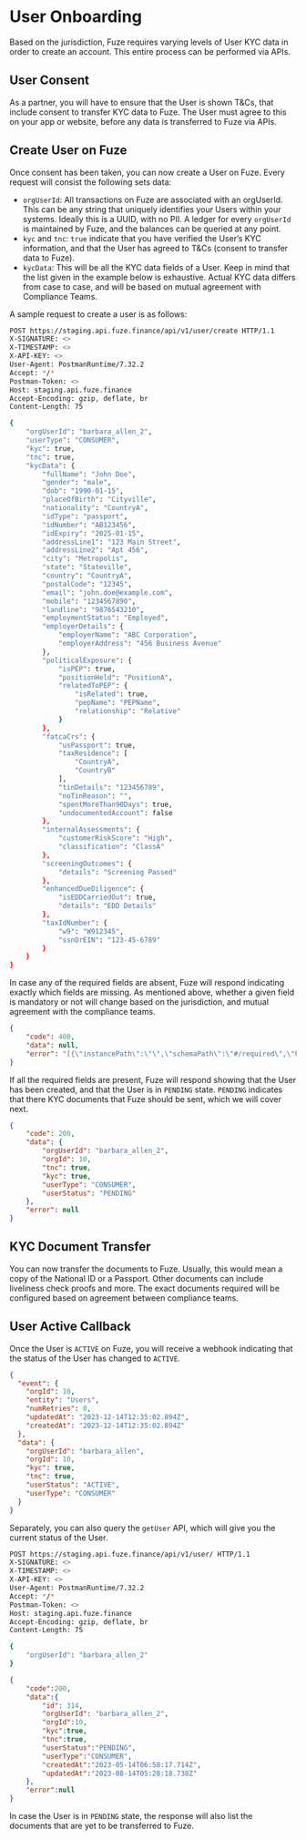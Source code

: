 # User Onboarding
Based on the jurisdiction, Fuze requires varying levels of User KYC data in order to create an account. This entire process can be performed via APIs.

## User Consent
As a partner, you will have to ensure that the User is shown T&Cs, that include consent to transfer KYC data to Fuze. The User must agree to this on your app or website, before any data is transferred to Fuze via APIs.

## Create User on Fuze
Once consent has been taken, you can now create a User on Fuze. Every request will consist the following sets data:

- `orgUserId`: All transactions on Fuze are associated with an orgUserId. This can be any string that uniquely identifies your Users within your systems. Ideally this is a UUID, with no PII. A ledger for every `orgUserId` is maintained by Fuze, and the balances can be queried at any point.
- `kyc` and `tnc`: `true` indicate that you have verified the User’s KYC information, and that the User has agreed to T&Cs (consent to transfer data to Fuze).
- `kycData`: This will be all the KYC data fields of a User. Keep in mind that the list given in the example below is exhaustive. Actual KYC data differs from case to case, and will be based on mutual agreement with Compliance Teams.

A sample request to create a user is as follows:

```bash
POST https://staging.api.fuze.finance/api/v1/user/create HTTP/1.1
X-SIGNATURE: <>
X-TIMESTAMP: <>
X-API-KEY: <>
User-Agent: PostmanRuntime/7.32.2
Accept: */*
Postman-Token: <>
Host: staging.api.fuze.finance
Accept-Encoding: gzip, deflate, br
Content-Length: 75

{
    "orgUserId": "barbara_allen_2",
    "userType": "CONSUMER",
    "kyc": true,
    "tnc": true,
    "kycData": {
        "fullName": "John Doe",
        "gender": "male",
        "dob": "1990-01-15",
        "placeOfBirth": "Cityville",
        "nationality": "CountryA",
        "idType": "passport",
        "idNumber": "AB123456",
        "idExpiry": "2025-01-15",
        "addressLine1": "123 Main Street",
        "addressLine2": "Apt 456",
        "city": "Metropolis",
        "state": "Stateville",
        "country": "CountryA",
        "postalCode": "12345",
        "email": "john.doe@example.com",
        "mobile": "1234567890",
        "landline": "9876543210",
        "employmentStatus": "Employed",
        "employerDetails": {
            "employerName": "ABC Corporation",
            "employerAddress": "456 Business Avenue"
        },
        "politicalExposure": {
            "isPEP": true,
            "positionHeld": "PositionA",
            "relatedToPEP": {
                "isRelated": true,
                "pepName": "PEPName",
                "relationship": "Relative"
            }
        },
        "fatcaCrs": {
            "usPassport": true,
            "taxResidence": [
                "CountryA",
                "CountryB"
            ],
            "tinDetails": "123456789",
            "noTinReason": "",
            "spentMoreThan90Days": true,
            "undocumentedAccount": false
        },
        "internalAssessments": {
            "customerRiskScore": "High",
            "classification": "ClassA"
        },
        "screeningOutcomes": {
            "details": "Screening Passed"
        },
        "enhancedDueDiligence": {
            "isEDDCarriedOut": true,
            "details": "EDD Details"
        },
        "taxIdNumber": {
            "w9": "W912345",
            "ssnOrEIN": "123-45-6789"
        }
    }
}
```

In case any of the required fields are absent, Fuze will respond indicating exactly which fields are missing. As mentioned above, whether a given field is mandatory or not will change based on the jurisdiction, and mutual agreement with the compliance teams.

```json
{
    "code": 400,
    "data": null,
    "error": "[{\"instancePath\":\"\",\"schemaPath\":\"#/required\",\"keyword\":\"required\",\"params\":{\"missingProperty\":\"idExpiry\"},\"message\":\"must have required property 'idExpiry'\"},{\"instancePath\":\"\",\"schemaPath\":\"#/required\",\"keyword\":\"required\",\"params\":{\"missingProperty\":\"addressLine1\"},\"message\":\"must have required property 'addressLine1'\"},{\"instancePath\":\"\",\"schemaPath\":\"#/required\",\"keyword\":\"required\",\"params\":{\"missingProperty\":\"postalCode\"},\"message\":\"must have required property 'postalCode'\"},{\"instancePath\":\"\",\"schemaPath\":\"#/required\",\"keyword\":\"required\",\"params\":{\"missingProperty\":\"email\"},\"message\":\"must have required property 'email'\"},{\"instancePath\":\"\",\"schemaPath\":\"#/required\",\"keyword\":\"required\",\"params\":{\"missingProperty\":\"mobile\"},\"message\":\"must have required property 'mobile'\"}]"
}
```

If all the required fields are present, Fuze will respond showing that the User has been created, and that the User is in `PENDING` state. `PENDING` indicates that there KYC documents that Fuze should be sent, which we will cover next.

```json
{
    "code": 200,
    "data": {
        "orgUserId": "barbara_allen_2",
        "orgId": 10,
        "tnc": true,
        "kyc": true,
        "userType": "CONSUMER",
        "userStatus": "PENDING"
    },
    "error": null
}
```

## KYC Document Transfer
You can now transfer the documents to Fuze. Usually, this would mean a copy of the National ID or a Passport. Other documents can include liveliness check proofs and more. The exact documents required will be configured based on agreement between compliance teams.

## User Active Callback
Once the User is `ACTIVE` on Fuze, you will receive a webhook indicating that the status of the User has changed to `ACTIVE`.

```json
{
  "event": {
    "orgId": 10,
    "entity": "Users",
    "numRetries": 0,
    "updatedAt": "2023-12-14T12:35:02.894Z",
    "createdAt": "2023-12-14T12:35:02.894Z"
  },
  "data": {
    "orgUserId": "barbara_allen",
    "orgId": 10,
    "kyc": true,
    "tnc": true,
    "userStatus": "ACTIVE",
    "userType": "CONSUMER"
  }
}
```

Separately, you can also query the `getUser` API, which will give you the current status of the User.

```bash
POST https://staging.api.fuze.finance/api/v1/user/ HTTP/1.1
X-SIGNATURE: <>
X-TIMESTAMP: <>
X-API-KEY: <>
User-Agent: PostmanRuntime/7.32.2
Accept: */*
Postman-Token: <>
Host: staging.api.fuze.finance
Accept-Encoding: gzip, deflate, br
Content-Length: 75

{
    "orgUserId": "barbara_allen_2"
}
```

```json
{
    "code":200,
    "data":{
        "id": 314,
        "orgUserId": "barbara_allen_2",
        "orgId":10,
        "kyc":true,
        "tnc":true,
        "userStatus":"PENDING",
        "userType":"CONSUMER",
        "createdAt":"2023-05-14T06:58:17.714Z",
        "updatedAt":"2023-08-14T05:28:18.738Z"
    },
    "error":null
}
```

In case the User is in `PENDING` state, the response will also list the documents that are yet to be transferred to Fuze.
